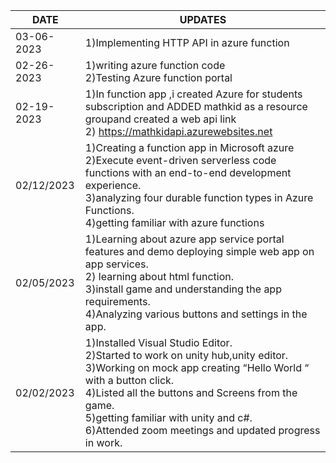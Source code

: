 | DATE  | UPDATES |
| ------------- | ------------- |
| 03-06-2023 | 1)Implementing HTTP API in azure function |
| 02-26-2023 | 1)writing azure function code<BR>2)Testing Azure function portal |
| 02-19-2023  | 	1)In function app ,i created Azure for students subscription and ADDED mathkid as a resource groupand created a web api link<BR>2) https://mathkidapi.azurewebsites.net  |
| 02/12/2023 | 	1)Creating a function app in Microsoft azure<BR>2)Execute event-driven serverless code functions with an end-to-end development experience.<BR>3)analyzing four durable function types in Azure Functions.<BR>4)getting familiar with azure functions|
| 02/05/2023 | 1)Learning about azure app service portal features and demo deploying simple web app on app services.<BR>2) learning about html function.<BR>3)install game and understanding the app requirements.<BR>4)Analyzing various buttons and settings in the app.  |
| 02/02/2023 |1)Installed Visual Studio Editor.<BR>2)Started to work on unity hub,unity editor.<BR>3)Working on mock app creating “Hello World “ with a button click.<BR>4)Listed all the buttons and Screens from the game.<BR>5)getting familiar with unity and c#.<BR>6)Attended zoom meetings and updated progress in work.
